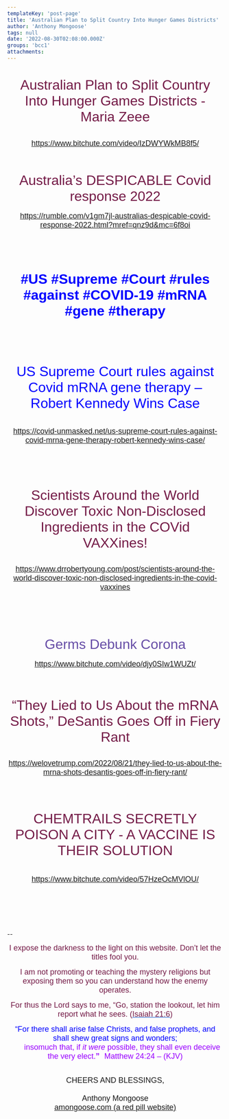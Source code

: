 ```yaml
---
templateKey: 'post-page'
title: 'Australian Plan to Split Country Into Hunger Games Districts'
author: 'Anthony Mongoose'
tags: null
date: '2022-08-30T02:08:00.000Z'
groups: 'bcc1'
attachments:
---
```

<html><head></head><body><div dir="ltr"><div class="gmail_default" style="font-family:tahoma,sans-serif;font-size:small;text-align:center">
<h1 id="m_7520395843467028417m_-150410178747813966m_-1793492792508552814m_6226041251450549581m_-8575946476872108566m_-5404229647453489032m_-2605831125185440453gmail-video-title">
</h1><h1>
</h1><div><h1 id="m_7520395843467028417m_-150410178747813966gmail-m_-1793492792508552814gmail-video-title"><span style="color:rgb(116,27,71)"><span style="font-weight:normal"><font size="6">Australian Plan to Split Country Into Hunger Games Districts - Maria Zeee</font></span></span></h1><div><br></div>

</div><div><font size="4"><a href="https://www.bitchute.com/video/IzDWYWkMB8f5/" target="_blank">https://www.bitchute.com/video/IzDWYWkMB8f5/</a><br></font></div><div><font size="4"><br></font></div><div><font size="4"></font></div>

<h1><span style="color:rgb(0,0,255)"><span style="font-weight:normal"></span></span></h1><h1>
</h1><h1><span style="color:rgb(116,27,71)"><span style="font-weight:normal"><font size="6">Australia’s DESPICABLE Covid response 2022</font></span></span></h1><div><font size="4"><a href="https://rumble.com/v1gm7jl-australias-despicable-covid-response-2022.html?mref=qnz9d&amp;mc=6f8oi" target="_blank">https://rumble.com/v1gm7jl-australias-despicable-covid-response-2022.html?mref=qnz9d&amp;mc=6f8oi</a></font></div><div><br></div><div><br></div><div><br></div><div><br></div>

<h1>
</h1><h1><span style="color:rgb(0,0,255)"><font size="6">#US #Supreme #Court #rules #against #COVID-19 #mRNA #gene #therapy</font></span></h1>

<h1><br></h1><h1><span style="color:rgb(0,0,255)"><span style="font-weight:normal"><font size="6">US Supreme Court rules against Covid mRNA gene therapy – Robert Kennedy Wins Case</font></span></span></h1>

<h1 id="m_7520395843467028417m_-150410178747813966m_-1793492792508552814m_6226041251450549581m_-8575946476872108566m_-5404229647453489032m_-2605831125185440453gmail-video-title"><span style="color:rgb(103,78,167)"><span style="font-weight:normal"></span></span></h1><h1 id="m_7520395843467028417m_-150410178747813966m_-1793492792508552814m_6226041251450549581m_-8575946476872108566m_-5404229647453489032m_-2605831125185440453gmail-video-title"><span style="color:rgb(0,0,0)"><font size="4"><span style="font-weight:normal"><a href="https://covid-unmasked.net/us-supreme-court-rules-against-covid-mrna-gene-therapy-robert-kennedy-wins-case/" target="_blank">https://covid-unmasked.net/us-supreme-court-rules-against-covid-mrna-gene-therapy-robert-kennedy-wins-case/</a></span></font></span></h1><div><br></div><div><br></div><div><br></div><h1 id="m_7520395843467028417m_-150410178747813966m_-1793492792508552814m_6226041251450549581m_-8575946476872108566m_-5404229647453489032m_-2605831125185440453gmail-video-title">
</h1><h1><span style="color:rgb(116,27,71)"><font size="6"><span style="font-weight:normal"><span><span>Scientists Around the World Discover Toxic Non-Disclosed Ingredients in the COVid VAXXines!</span></span></span></font></span></h1><div><br></div><div><font size="4"><a href="https://www.drrobertyoung.com/post/scientists-around-the-world-discover-toxic-non-disclosed-ingredients-in-the-covid-vaxxines" target="_blank">https://www.drrobertyoung.com/post/scientists-around-the-world-discover-toxic-non-disclosed-ingredients-in-the-covid-vaxxines</a></font></div>

<h1 id="m_7520395843467028417m_-150410178747813966m_-1793492792508552814m_6226041251450549581m_-8575946476872108566m_-5404229647453489032m_-2605831125185440453gmail-video-title"><br><span style="color:rgb(103,78,167)"><span style="font-weight:normal"></span></span></h1><h1 id="m_7520395843467028417m_-150410178747813966m_-1793492792508552814m_6226041251450549581m_-8575946476872108566m_-5404229647453489032m_-2605831125185440453gmail-video-title"><span style="color:rgb(103,78,167)"><span style="font-weight:normal"><font size="6">Germs Debunk Corona</font></span></span></h1><div><font size="4"><a href="https://www.bitchute.com/video/djy0SIw1WUZt/" target="_blank">https://www.bitchute.com/video/djy0SIw1WUZt/</a><br></font></div><div><br></div><div><br></div><div>
<h1><span style="color:rgb(116,27,71)"><span style="font-weight:normal"><font size="6">“They Lied to Us About the mRNA Shots,” DeSantis Goes Off in Fiery Rant</font></span></span></h1><div><br></div><div><font size="4"><a href="https://welovetrump.com/2022/08/21/they-lied-to-us-about-the-mrna-shots-desantis-goes-off-in-fiery-rant/" target="_blank">https://welovetrump.com/2022/08/21/they-lied-to-us-about-the-mrna-shots-desantis-goes-off-in-fiery-rant/</a></font></div><div><font size="4"><br></font></div><div><font size="4"><br></font></div><div><font size="4">
</font><div id="m_7520395843467028417m_-150410178747813966m_-1793492792508552814m_6226041251450549581gmail-page-bar">
        <div>
            <h1 id="m_7520395843467028417m_-150410178747813966m_-1793492792508552814m_6226041251450549581gmail-video-title"><span style="color:rgb(116,27,71)"><span style="font-weight:normal"><font size="6">CHEMTRAILS SECRETLY POISON A CITY - A VACCINE IS THEIR SOLUTION</font></span></span></h1>
        </div>
    </div>

</div><div><font size="4"><br></font></div><div><font size="4"><a href="https://www.bitchute.com/video/57HzeOcMVlOU/" target="_blank">https://www.bitchute.com/video/57HzeOcMVlOU/</a><br></font></div><div><font size="4"><br></font></div><div><font size="4"><br></font></div><div><font size="4">
</font></div><div><font size="4"><br></font></div><div><br></div>

<font size="4"></font></div>

</div><br>-- <br><div dir="ltr" data-smartmail="gmail_signature"><div dir="ltr"><div><p style="font-family:tahoma,sans-serif;text-align:center;color:rgb(136,136,136)"><span style="color:rgb(116,27,71)"><font size="4" face="tahoma, sans-serif">I expose the darkness to the light on this website. Don’t let the titles fool you.</font></span></p><p style="font-family:tahoma,sans-serif;text-align:center;color:rgb(136,136,136)"><span style="color:rgb(116,27,71)"><font size="4" face="tahoma, sans-serif">I am not promoting or teaching the mystery religions but exposing them so you can understand how the enemy operates.</font></span></p><p style="color:rgb(34,34,34);font-family:tahoma,sans-serif;text-align:center"><font size="4" face="tahoma, sans-serif"><font color="#741b47">For thus the Lord says to me, “Go, station the lookout, let him report what he sees. (</font><a href="https://www.kingjamesbibleonline.org/Isaiah-21-6/" style="color:rgb(17,85,204)" target="_blank"><font color="#741b47">Isaiah 21:6</font></a><font color="#741b47">)</font></font></p><p style="color:rgb(136,136,136)"><span style="font-family:tahoma,sans-serif;text-align:center"><span style="color:rgb(116,27,71)"></span></span></p><p style="color:rgb(34,34,34);font-family:tahoma,sans-serif;text-align:center"><font size="4" face="tahoma, sans-serif"><font color="#741b47"><font size="4" face="tahoma, sans-serif"><font color="#888888"><font size="4" face="tahoma, sans-serif"><font color="#741b47"><font color="#888888"><span style="color:rgb(0,0,255)"><font size="6"><font size="4">“For there shall arise false Christs, and false prophets, and shall shew great signs and wonders;<span></span></font><b><span style="font-size:small"><font size="4"></font><br>&nbsp; &nbsp; &nbsp; &nbsp;&nbsp;&nbsp;<font size="4" face="tahoma, sans-serif"><font color="#888888"><font size="4" face="tahoma, sans-serif"><font color="#741b47"><font color="#888888"><span style="color:rgb(0,0,255)"><font size="6"><b><font size="4"><span style="color:rgb(153,0,255)"><span style="font-weight:normal">insomuch that,</span></span><span></span><span><span style="font-weight:normal">&nbsp;</span></span><span style="color:rgb(153,0,255)"><span></span><span><span style="font-weight:normal"></span></span><span style="font-weight:normal">if&nbsp;</span><i><span style="font-weight:normal">it were</span></i><span style="font-weight:normal">&nbsp;possible</span></span><span><span style="color:rgb(153,0,255)"><span style="font-weight:normal">,</span></span></span><span style="color:rgb(153,0,255)"><span><span style="font-weight:normal">&nbsp;</span></span><span style="font-weight:normal">they shall&nbsp;</span><span><span style="font-weight:normal">even&nbsp;</span></span><span style="font-weight:normal">deceive the very elect.</span></span></font></b><font size="4"><span style="color:rgb(153,0,255)">”</span></font><span style="font-size:small">&nbsp;&nbsp;<span style="color:rgb(153,0,255)">&nbsp;</span></span></font><span style="font-weight:normal"><span style="color:rgb(153,0,255)"><font size="4">Matthew 24:24 – (</font><font size="4"><span style="font-size:small"></span>KJV)</font></span></span></span></font></font></font></font></font></span></b></font></span></font></font></font></font></font></font></font></p></div><div style="text-align:center"><font size="4" face="tahoma, sans-serif"><br></font></div><div style="text-align:center"><font size="4" face="tahoma, sans-serif">CHEERS AND BLESSINGS,</font></div><div style="text-align:center"><font size="4" face="tahoma,sans-serif"><br></font></div><div style="text-align:center"><font size="4" face="tahoma,sans-serif">Anthony Mongoose</font></div><div style="text-align:center"><font face="tahoma,sans-serif"><a href="https://amongoose.com" target="_blank"><font size="4">amongoose.com (a red pill website)</font></a><br></font></div></div></div></div>
</body></html>